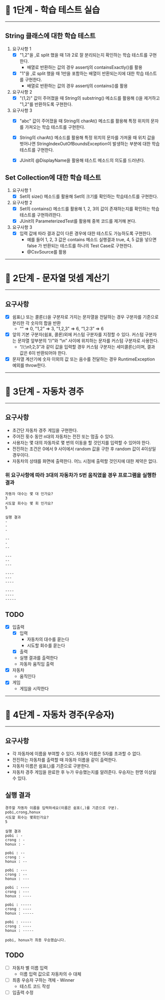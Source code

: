# 🚀 1단계 - 학습 테스트 실습

---

## String 클래스에 대한 학습 테스트
1. 요구사항 1
   - [x] "1,2"을 ,로 split 했을 때 1과 2로 잘 분리되는지 확인하는 학습 테스트를 구현한다.
     - 배열로 반환하는 값의 경우 assertj의 containsExactly()를 활용
   - [x] "1"을 ,로 split 했을 때 1만을 포함하는 배열이 반환되는지에 대한 학습 테스트를 구현한다.
     - 배열로 반환하는 값의 경우 assertj의 contains()를 활용
   
2. 요구사항 2
   - [x] "(1,2)" 값이 주어졌을 때 String의 substring() 메소드를 활용해 ()을 제거하고 "1,2"를 반환하도록 구현한다.

3. 요구사항 3
   - [x] "abc" 값이 주어졌을 때 String의 charAt() 메소드를 활용해 특정 위치의 문자를 가져오는 학습 테스트를 구현한다.
   - [x] String의 charAt() 메소드를 활용해 특정 위치의 문자를 가져올 때 위치 값을 벗어나면 StringIndexOutOfBoundsException이 발생하는 부분에 대한 학습 테스트를 구현한다.
   - [x] JUnit의 @DisplayName을 활용해 테스트 메소드의 의도를 드러낸다.


## Set Collection에 대한 학습 테스트
1. 요구사항 1
   - [x] Set의 size() 메소드를 활용해 Set의 크기를 확인하는 학습테스트를 구현한다.

2. 요구사항 2
   - [x] Set의 contains() 메소드를 활용해 1, 2, 3의 값이 존재하는지를 확인하는 학습테스트를 구현하려한다.
   - [x] JUnit의 ParameterizedTest를 활용해 중복 코드를 제거해 본다.

3. 요구사항 3
   - [x] 입력 값에 따라 결과 값이 다른 경우에 대한 테스트도 가능하도록 구현한다.
        - 예를 들어 1, 2, 3 값은 contains 메소드 실행결과 true, 4, 5 값을 넣으면 false 가 반환되는 테스트를 하나의 Test Case로 구현한다.
        - @CsvSource를 활용

---

# 🚀 2단계 - 문자열 덧셈 계산기

---
## 요구사항
- [x] 쉼표(,) 또는 콜론(:)을 구분자로 가지는 문자열을 전달하는 경우 구분자를 기준으로 분리한 각 숫자의 합을 반환 
    - “” => 0, "1,2" => 3, "1,2,3" => 6, “1,2:3” => 6
- [x] 앞의 기본 구분자(쉼표, 콜론)외에 커스텀 구분자를 지정할 수 있다. 커스텀 구분자는 문자열 앞부분의 “//”와 “\n” 사이에 위치하는 문자를 커스텀 구분자로 사용한다. 
  - “//;\n1;2;3”과 같이 값을 입력할 경우 커스텀 구분자는 세미콜론(;)이며, 결과 값은 6이 반환되어야 한다.
- [x] 문자열 계산기에 숫자 이외의 값 또는 음수를 전달하는 경우 RuntimeException 예외를 throw한다.

---

# 🚀 3단계 - 자동차 경주

---
## 요구사항
- 초간단 자동차 경주 게임을 구현한다.
- 주어진 횟수 동안 n대의 자동차는 전진 또는 멈출 수 있다.
- 사용자는 몇 대의 자동차로 몇 번의 이동을 할 것인지를 입력할 수 있어야 한다.
- 전진하는 조건은 0에서 9 사이에서 random 값을 구한 후 random 값이 4이상일 경우이다.
- 자동차의 상태를 화면에 출력한다. 어느 시점에 출력할 것인지에 대한 제약은 없다.

### 위 요구사항에 따라 3대의 자동차가 5번 움직였을 경우 프로그램을 실행한 결과
~~~
자동차 대수는 몇 대 인가요?
3
시도할 회수는 몇 회 인가요?
5

실행 결과
-
-
-

--
-
--

---
--
---

----
---
----

----
----
-----
~~~

## TODO
- [x] 입출력
  - [x] 입력
    - 자동차의 대수를 묻는다
    - 시도할 회수를 묻는다
  - [x] 출력
  - 실행 결과를 출력한다
  - 자동차 움직임 출력
- [x] 자동차
  - 움직인다
- [x] 게임
  - 게임을 시작한다

---

# 🚀 4단계 - 자동차 경주(우승자)

---
## 요구사항
- 각 자동차에 이름을 부여할 수 있다. 자동차 이름은 5자를 초과할 수 없다.
- 전진하는 자동차를 출력할 때 자동차 이름을 같이 출력한다.
- 자동차 이름은 쉼표(,)를 기준으로 구분한다.
- 자동차 경주 게임을 완료한 후 누가 우승했는지를 알려준다. 우승자는 한명 이상일 수 있다.

## 실행 결과
~~~
경주할 자동차 이름을 입력하세요(이름은 쉼표(,)를 기준으로 구분).
pobi,crong,honux
시도할 회수는 몇회인가요?
5

실행 결과
pobi : -
crong : -
honux : -

pobi : --
crong : -
honux : --

pobi : ---
crong : --
honux : ---

pobi : ----
crong : ---
honux : ----

pobi : -----
crong : ----
honux : -----

pobi : -----
crong : ----
honux : -----

pobi, honux가 최종 우승했습니다.
~~~

## TODO
- [ ] 자동차 별 이름 입력
  - 이름 입력 값으로 자동차의 수 대체
- [ ] 최종 우승자 구하는 객체 - Winner
  - 테스트 코드 작성
- [ ] 입출력 수정
